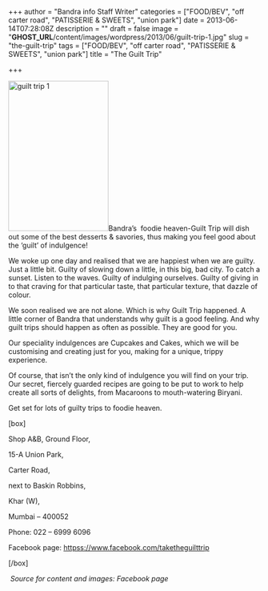 +++
author = "Bandra info Staff Writer"
categories = ["FOOD/BEV", "off carter road", "PATISSERIE &amp; SWEETS", "union park"]
date = 2013-06-14T07:28:08Z
description = ""
draft = false
image = "__GHOST_URL__/content/images/wordpress/2013/06/guilt-trip-1.jpg"
slug = "the-guilt-trip"
tags = ["FOOD/BEV", "off carter road", "PATISSERIE &amp; SWEETS", "union park"]
title = "The Guilt Trip"

+++


<p><a href="https://i1.wp.com/bandra.info/wp-content/uploads/2013/06/guilt-trip-1.jpg?ssl=1"><img loading="lazy" class="size-medium wp-image-3245 alignright" alt="guilt trip 1" src="https://i1.wp.com/bandra.info/wp-content/uploads/2013/06/guilt-trip-1.jpg?resize=200%2C300&#038;ssl=1" width="200" height="300" srcset="https://i1.wp.com/bandra.info/wp-content/uploads/2013/06/guilt-trip-1.jpg?resize=200%2C300&amp;ssl=1 200w, https://i1.wp.com/bandra.info/wp-content/uploads/2013/06/guilt-trip-1.jpg?w=602&amp;ssl=1 602w" sizes="(max-width: 200px) 100vw, 200px" data-recalc-dims="1" /></a>Bandra&#8217;s  foodie heaven-Guilt Trip will dish out some of the best desserts &amp; savories, thus making you feel good about the &#8216;guilt&#8217; of indulgence!</p>
<p>We woke up one day and realised that we are happiest when we are guilty. Just a little bit. Guilty of slowing down a little, in this big, bad city. To catch a sunset. Listen to the waves. Guilty of indulging ourselves. Guilty of giving in to that craving for that particular taste, that particular texture, that dazzle of colour.</p>
<p>We soon realised we are not alone. Which is why Guilt Trip happened. A little corner of Bandra that understands why guilt is a good feeling. And why guilt trips should happen as often as possible. They are good for you.</p>
<p>Our speciality indulgences are Cupcakes and Cakes, which we will be customising and creating just for you, making for a unique, trippy experience.</p>
<p>Of course, that isn&#8217;t the only kind of indulgence you will find on your trip. Our secret, fiercely guarded recipes are going to be put to work to help create all sorts of delights, from Macaroons to mouth-watering Biryani.</p>
<p>Get set for lots of guilty trips to foodie heaven.</p>
<p>[box]</p>
<p>Shop A&amp;B, Ground Floor,</p>
<p>15-A Union Park,</p>
<p>Carter Road,</p>
<p>next to Baskin Robbins,</p>
<p>Khar (W),</p>
<p>Mumbai &#8211; 400052</p>
<p>Phone: 022 &#8211; 6999 6096</p>
<p>Facebook page: <a href="httpss://www.facebook.com/taketheguilttrip">httpss://www.facebook.com/taketheguilttrip</a></p>
<p>[/box]</p>
<p><em> Source for content and images: Facebook page</em></p>



